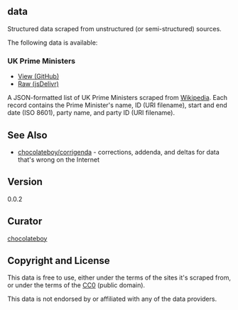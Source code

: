 ## data

Structured data scraped from unstructured (or semi-structured) sources.

The following data is available:

### UK Prime Ministers

- [View (GitHub)](https://github.com/chocolateboy/data/blob/master/data/uk-prime-ministers.json)
- [Raw (jsDelivr)](https://cdn.jsdelivr.net/gh/chocolateboy/data@0.0.2/data/uk-prime-ministers.json)

A JSON-formatted list of UK Prime Ministers scraped from
[Wikipedia](https://en.wikipedia.org/wiki/List_of_prime_ministers_of_the_United_Kingdom).
Each record contains the Prime Minister's name, ID (URI filename), start and
end date (ISO 8601), party name, and party ID (URI filename).

## See Also

- [chocolateboy/corrigenda](https://github.com/chocolateboy/corrigenda) - corrections, addenda, and deltas for data that's wrong on the Internet

## Version

0.0.2

## Curator

[chocolateboy](mailto:chocolate@cpan.org)

## Copyright and License

This data is free to use, either under the terms of the sites it's scraped
from, or under the terms of the
[CC0](https://creativecommons.org/publicdomain/zero/1.0/) (public domain).

This data is not endorsed by or affiliated with any of the data providers.
